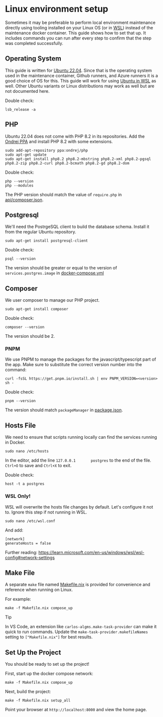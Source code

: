 # Linux environment setup

Sometimes it may be preferable to perform local environment maintenance directly using tooling installed on your Linux OS (or in [WSL](https://learn.microsoft.com/en-us/windows/wsl/about)) instead of the maintenance docker container. This guide shows how to set that up. It includes commands you can run after every step to confirm that the step was completed successfully.

## Operating System

This guide is written for [Ubuntu 22.04](https://releases.ubuntu.com/jammy/). Since that is the operating system used in the maintenance container, Github runners, and Azure runners it is a good choice of OS for this. This guide will work for using [Ubuntu in WSL](https://canonical-ubuntu-wsl.readthedocs-hosted.com/en/latest/guides/install-ubuntu-wsl2/) as well. Other Ubuntu variants or Linux distributions may work as well but are not documented here.

Double check:

```
lsb_release -a
```

## PHP

Ubuntu 22.04 does not come with PHP 8.2 in its repositories. Add the [Ondrej PPA](https://launchpad.net/~ondrej/+archive/ubuntu/php/) and install PHP 8.2 with some extensions.

```
sudo add-apt-repository ppa:ondrej/php
sudo apt-get update
sudo apt-get install php8.2 php8.2-mbstring php8.2-xml php8.2-pgsql php8.2-zip php8.2-curl php8.2-bcmath php8.2-gd php8.2-dom
```

Double check:

```
php --version
php --modules
```

The PHP version should match the value of `require.php` in [api/composer.json](https://github.com/GCTC-NTGC/gc-digital-talent/blob/main/api/composer.json).

## Postgresql

We'll need the PostrgeSQL client to build the database schema. Install it from the regular Ubuntu repository.

```
sudo apt-get install postgresql-client
```

Double check:

```
psql --version
```

The version should be greater or equal to the version of `services.postgres.image` in [docker-compose.yml](https://github.com/GCTC-NTGC/gc-digital-talent/blob/main/docker-compose.yml)

## Composer

We user composer to manage our PHP project.

```
sudo apt-get install composer
```

Double check:

```
composer --version
```

The version should be 2.

### PNPM

We use PNPM to manage the packages for the javascript/typescript part of the app. Make sure to substitute the correct version number into the command:

```
curl -fsSL https://get.pnpm.io/install.sh | env PNPM_VERSION=<version> sh -
```

Double check:

```
pnpm --version
```

The version should match `packageManager` in [package.json](https://github.com/GCTC-NTGC/gc-digital-talent/blob/main/package.json).

## Hosts File

We need to ensure that scripts running locally can find the services running in Docker.

```
sudo nano /etc/hosts
```

In the editor, add the line `127.0.0.1       postgres` to the end of the file. `Ctrl+O` to save and `Ctrl+X` to exit.

Double check:

```
host -t a postgres
```

### WSL Only!

WSL will overwrite the hosts file changes by default. Let's configure it not to. Ignore this step if not running in WSL.

```
sudo nano /etc/wsl.conf
```

And add:

```
[network]
generateHosts = false
```

Further reading: https://learn.microsoft.com/en-us/windows/wsl/wsl-config#network-settings

## Make File

A separate `make` file named [Makefile.nix](https://github.com/GCTC-NTGC/gc-digital-talent/blob/main/Makefile.nix) is provided for convenience and reference when running on Linux.

For example:

```
make -f Makefile.nix compose_up
```

> [!TIP]
> In VS Code, an extension like `carlos-algms.make-task-provider` can make it quick to run commands. Update the `make-task-provider.makefileNames` setting to `["Makefile.nix"]` for best results.

## Set Up the Project

You should be ready to set up the project!

First, start up the docker compose network:

```
make -f Makefile.nix compose_up
```

Next, build the project:

```
make -f Makefile.nix setup_all
```

Point your browser at `http://localhost:8000` and view the home page.
